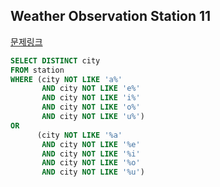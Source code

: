 ## Weather Observation Station 11
[문제링크](https://www.hackerrank.com/challenges/weather-observation-station-11/problem?isFullScreen=true)
```sql
SELECT DISTINCT city
FROM station
WHERE (city NOT LIKE 'a%'
       AND city NOT LIKE 'e%'
       AND city NOT LIKE 'i%'
       AND city NOT LIKE 'o%'
       AND city NOT LIKE 'u%')
OR
      (city NOT LIKE '%a'
       AND city NOT LIKE '%e'
       AND city NOT LIKE '%i'
       AND city NOT LIKE '%o'
       AND city NOT LIKE '%u')
```
